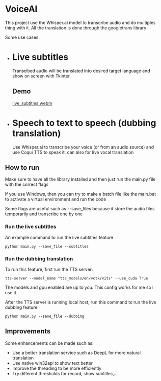 # VoiceAI

This project use the Whisper.ai model to transcribe audio and do multiples thing with it.
All the translation is done through the googletrans library

Some use cases:

- # Live subtitles

  Transcibed audio will be translated into desired target language and show on screen with Tkinter.

  ## Demo

  [live_subtitles.webm](https://github.com/RoyalHeart/VoiceAI/assets/75922889/5abe5169-3981-4031-869d-4867c66ec83c)

- # Speech to text to speech (dubbing translation)

  Use Whisper.ai to transcribe your voice (or from an audio source) and use Coqui TTS to speak it, can also for live vocal translation

## How to run

Make sure to have all the library installed and then just run the main.py file with the correct flags

If you use Windows, then you can try to make a batch file like the main.bat to activate a virtual environment and run the code

Some flags are useful such as --save_files because it store the audio files temporarily and transcribe one by one

### Run the live subtitles

An example command to run the live subtitles feature

```shell
python main.py --save_file --subtitles
```

### Run the dubbing translation

To run this feature, first run the TTS server:

```shell
tts-server --model_name "tts_models/en/vctk/vits" --use_cuda True
```

The models and gpu enabled are up to you.
This config works for me so I use it.

After the TTS server is running local host, run this command to run the live dubbing feature

```shell
python main.py --save_file --dubbing
```

## Improvements

Some enhancements can be made such as:

- Use a better translation service such as DeepL for more natural translation
- Use native win32api to show text better
- Improve the threading to be more efficiently
- Try different thresholds for record, show subtitles,...
